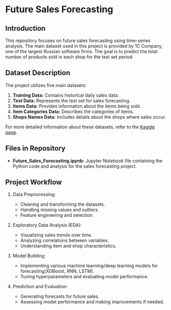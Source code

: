 # Future Sales Forecasting

## Introduction
This repository focuses on future sales forecasting using time-series analysis. The main dataset used in this project is provided by 1C Company, one of the largest Russian software firms. The goal is to predict the total number of products sold in each shop for the test set period.

## Dataset Description
The project utilizes five main datasets:
1. **Training Data:** Contains historical daily sales data.
2. **Test Data:** Represents the test set for sales forecasting.
3. **Items Data:** Provides information about the items being sold.
4. **Item Categories Data:** Describes the categories of items.
5. **Shops Names Data:** Includes details about the shops where sales occur.

For more detailed information about these datasets, refer to the [Kaggle page](https://www.kaggle.com/c/competitive-data-science-predict-future-sales/data).

## Files in Repository
- **Future_Sales_Forecasting.ipynb:** Jupyter Notebook file containing the Python code and analysis for the sales forecasting project.

## Project Workflow
1. Data Preprocessing:
   - Cleaning and transforming the datasets.
   - Handling missing values and outliers.
   - Feature engineering and selection.

2. Exploratory Data Analysis (EDA):
   - Visualizing sales trends over time.
   - Analyzing correlations between variables.
   - Understanding item and shop characteristics.

3. Model Building:
   - Implementing various machine learning/deep learning models for forecasting(XGBoost, RNN, LSTM).
   - Tuning hyperparameters and evaluating model performance.

4. Prediction and Evaluation:
   - Generating forecasts for future sales.
   - Assessing model performance and making improvements if needed.
